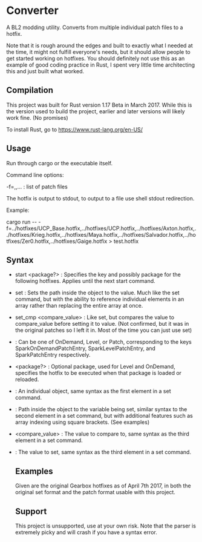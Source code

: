 # Converter

A BL2 modding utility. Converts from multiple individual patch files to a hotfix.

Note that it is rough around the edges and built to exactly what I needed at the time, it might not fulfill everyone's needs, but it should allow people to get started working on hotfixes. You should definitely not use this as an example of good coding practice in Rust, I spent very little time architecting this and just built what worked.

## Compilation

This project was built for Rust version 1.17 Beta in March 2017. While this is the version used to build the project, earlier and later versions will likely work fine. (No promises)

To install Rust, go to https://www.rust-lang.org/en-US/

## Usage

Run through cargo or the executable itself.

Command line options:

-f=<file1>,<file2>,... : list of patch files

The hotfix is output to stdout, to output to a file use shell stdout redirection.

Example:

cargo run -- -f=../hotfixes/UCP_Base.hotfix,../hotfixes/UCP.hotfix,../hotfixes/Axton.hotfix,../hotfixes/Krieg.hotfix,../hotfixes/Maya.hotfix,../hotfixes/Salvador.hotfix,../hotfixes/Zer0.hotfix,../hotfixes/Gaige.hotfix > test.hotfix

## Syntax

- start <type> <package?> : Specifies the key and possibly package for the following hotfixes. Applies until the next start command.

- set <object> <path> <value> : Sets the path inside the object to the value. Much like the set command, but with the ability to reference individual elements in an array rather than replacing the entire array at once.
- set_cmp <object> <path> <compare_value> <value> : Like set, but compares the value to compare_value before setting it to value. (Not confirmed, but it was in the original patches so I left it in. Most of the time you can just use set)

- <type> : Can be one of OnDemand, Level, or Patch, corresponding to the keys SparkOnDemandPatchEntry, SparkLevelPatchEntry, and SparkPatchEntry respectively.
- <package?> : Optional package, used for Level and OnDemand, specifies the hotfix to be executed when that package is loaded or reloaded.
- <object> : An individual object, same syntax as the first element in a set command.
- <path> : Path inside the object to the variable being set, similar syntax to the second element in a set command, but with additional features such as array indexing using square brackets. (See examples)
- <compare_value> : The value to compare to, same syntax as the third element in a set command.
- <value> : The value to set, same syntax as the third element in a set command.

## Examples

Given are the original Gearbox hotfixes as of April 7th 2017, in both the original set format and the patch format usable with this project.

## Support

This project is unsupported, use at your own risk. Note that the parser is extremely picky and will crash if you have a syntax error.
